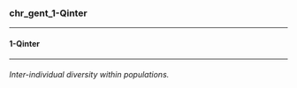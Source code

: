 ### chr_gent_1-Qinter



------
#### 1-Qinter



------
###### Inter-individual diversity within populations.